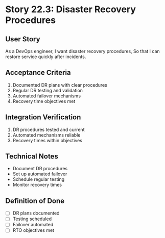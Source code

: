 # Story 22.3: Disaster Recovery Procedures

## User Story

As a DevOps engineer,
I want disaster recovery procedures,
So that I can restore service quickly after incidents.

## Acceptance Criteria

1. Documented DR plans with clear procedures
2. Regular DR testing and validation
3. Automated failover mechanisms
4. Recovery time objectives met

## Integration Verification

1. DR procedures tested and current
2. Automated mechanisms reliable
3. Recovery times within objectives

## Technical Notes

- Document DR procedures
- Set up automated failover
- Schedule regular testing
- Monitor recovery times

## Definition of Done

- [ ] DR plans documented
- [ ] Testing scheduled
- [ ] Failover automated
- [ ] RTO objectives met
